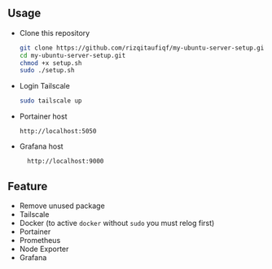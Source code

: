 ## Usage
* Clone this repository
    ```bash
    git clone https://github.com/rizqitaufiqf/my-ubuntu-server-setup.git
    cd my-ubuntu-server-setup.git
    chmod +x setup.sh
    sudo ./setup.sh 
    ```
* Login Tailscale
  ```bash
  sudo tailscale up
  ```
* Portainer host
  ```http request
  http://localhost:5050
  ```
* Grafana host
  ```http request
    http://localhost:9000
  ```

## Feature
* Remove unused package
* Tailscale
* Docker (to active `docker` without `sudo` you must relog first)
* Portainer
* Prometheus
* Node Exporter
* Grafana